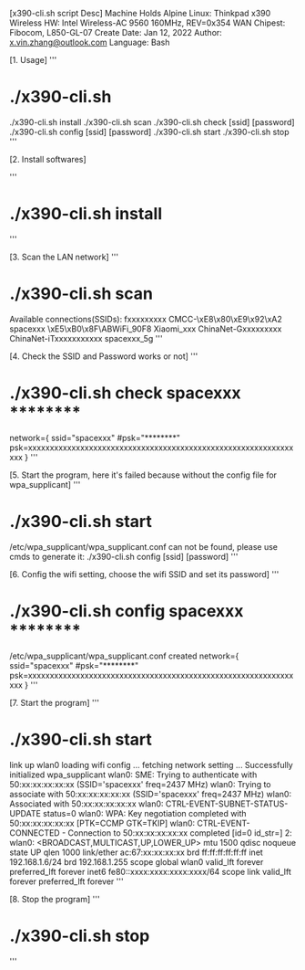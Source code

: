 [x390-cli.sh script Desc]
Machine Holds Alpine Linux: Thinkpad x390
Wireless HW: Intel Wireless-AC 9560 160MHz, REV=0x354
WAN Chipest: Fibocom, L850-GL-07
Create Date: Jan 12, 2022
Author: x.vin.zhang@outlook.com
Language: Bash

[1. Usage]
'''
 # ./x390-cli.sh
   ./x390-cli.sh install
   ./x390-cli.sh scan
   ./x390-cli.sh check [ssid] [password]
   ./x390-cli.sh config [ssid] [password]
   ./x390-cli.sh start
   ./x390-cli.sh stop
'''

[2. Install softwares]

'''
# ./x390-cli.sh install
'''

[3. Scan the LAN network]
'''
# ./x390-cli.sh scan
Available connections(SSIDs):
fxxxxxxxxx
CMCC-\xE8\x80\xE9\x92\xA2
spacexxx
\xE5\xB0\x8F\ABWiFi_90F8
Xiaomi_xxx
ChinaNet-Gxxxxxxxxx
ChinaNet-iTxxxxxxxxxxx
spacexxx_5g
'''

[4. Check the SSID and Password works or not]
'''
# ./x390-cli.sh check spacexxx ********
network={
	ssid="spacexxx"
	#psk="********"
	psk=xxxxxxxxxxxxxxxxxxxxxxxxxxxxxxxxxxxxxxxxxxxxxxxxxxxxxxxxxxxxxxxx
}
'''


[5. Start the program, here it's failed because without the config file for wpa_supplicant]
'''
# ./x390-cli.sh start
/etc/wpa_supplicant/wpa_supplicant.conf can not be found, please use cmds to generate it: ./x390-cli.sh config [ssid] [password]
'''



[6. Config the wifi setting, choose the wifi SSID and set its password]
'''
# ./x390-cli.sh config spacexxx ********
/etc/wpa_supplicant/wpa_supplicant.conf created
network={
	ssid="spacexxx"
	#psk="********"
	psk=xxxxxxxxxxxxxxxxxxxxxxxxxxxxxxxxxxxxxxxxxxxxxxxxxxxxxxxxxxxxxxxx
}
'''


[7. Start the program]
'''
# ./x390-cli.sh start
link up wlan0
loading wifi config ...
fetching network setting ...
Successfully initialized wpa_supplicant
wlan0: SME: Trying to authenticate with 50:xx:xx:xx:xx:xx (SSID='spacexxx' freq=2437 MHz)
wlan0: Trying to associate with 50:xx:xx:xx:xx:xx (SSID='spacexxx' freq=2437 MHz)
wlan0: Associated with 50:xx:xx:xx:xx:xx
wlan0: CTRL-EVENT-SUBNET-STATUS-UPDATE status=0
wlan0: WPA: Key negotiation completed with 50:xx:xx:xx:xx:xx [PTK=CCMP GTK=TKIP]
wlan0: CTRL-EVENT-CONNECTED - Connection to 50:xx:xx:xx:xx:xx completed [id=0 id_str=]
2: wlan0: <BROADCAST,MULTICAST,UP,LOWER_UP> mtu 1500 qdisc noqueue state UP qlen 1000
    link/ether ac:67:xx:xx:xx:xx brd ff:ff:ff:ff:ff:ff
    inet 192.168.1.6/24 brd 192.168.1.255 scope global wlan0
       valid_lft forever preferred_lft forever
    inet6 fe80::xxxx:xxxx:xxxx:xxxx/64 scope link 
       valid_lft forever preferred_lft forever
'''

[8. Stop the program]
'''
# ./x390-cli.sh stop
'''

